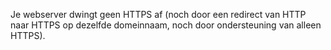 Je webserver dwingt geen HTTPS af (noch door een redirect van HTTP naar HTTPS op dezelfde domeinnaam, noch door ondersteuning van alleen HTTPS).
